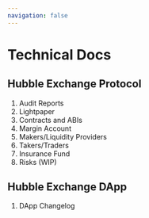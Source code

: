 ```yaml
---
navigation: false
---
```


# Technical Docs

## Hubble Exchange Protocol

1. Audit Reports
2. Lightpaper
3. Contracts and ABIs
4. Margin Account
5. Makers/Liquidity Providers
6. Takers/Traders
7. Insurance Fund
8. Risks (WIP)

## Hubble Exchange DApp

1. DApp Changelog
